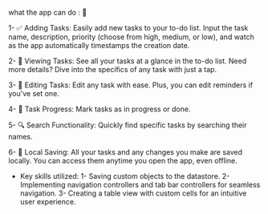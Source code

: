 what the app can do : 🚀
 
 1- ✅ Adding Tasks: Easily add new tasks to your to-do list. Input the task name, description, priority (choose from high, medium, or low), and watch as the app automatically timestamps the creation date.

 2- 📝 Viewing Tasks: See all your tasks at a glance in the to-do list. Need more details? Dive into the specifics of any task with just a tap.

 3- 🔄 Editing Tasks: Edit any task with ease. Plus, you can edit reminders if you've set one.

 4- 🚧 Task Progress: Mark tasks as in progress or done. 

 5- 🔍 Search Functionality: Quickly find specific tasks by searching their names. 

 6- 💾 Local Saving: All your tasks and any changes you make are saved locally. You can access them anytime you open the app, even offline.

- Key skills utilized:
1- Saving custom objects to the datastore.
2- Implementing navigation controllers and tab bar controllers for seamless navigation.
3- Creating a table view with custom cells for an intuitive user experience.
